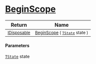 # [BeginScope](./SimpleConsoleLogger-100664082.md)



| Return | Name | 
| --- | --- | 
| <sub>[IDisposable](https://docs.microsoft.com/en-us/dotnet/api/System.IDisposable)</sub>| <sub>[BeginScope](./SimpleConsoleLogger-100664082.md) ( [`TState`](./SimpleConsoleLogger-100664082.md) state )</sub>| <br>


#### Parameters
[`TState`](./SimpleConsoleLogger-100664082.md) state